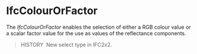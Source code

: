 # IfcColourOrFactor

The _IfcColourOrFactor_ enables the selection of either a RGB colour value or a scalar factor value for the use as values of the reflectance components.

> HISTORY&nbsp; New select type in IFC2x2.
